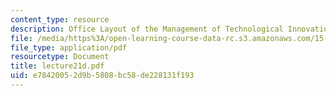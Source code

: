 ```yaml
---
content_type: resource
description: Office Layout of the Management of Technological Innovation Group
file: /media/https%3A/open-learning-course-data-rc.s3.amazonaws.com/15-310-managerial-psychology-laboratory-spring-2003/e78420052d9b5808bc58de228131f193_lecture21d.pdf
file_type: application/pdf
resourcetype: Document
title: lecture21d.pdf
uid: e7842005-2d9b-5808-bc58-de228131f193
---
```

